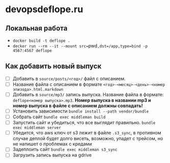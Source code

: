 # devopsdeflope.ru

## Локальная работа

* `docker build -t deflope .`
* `decker run --rm --it --mount src=`pwd`,dst=/app,type=bind -p 4567:4567 deflope`

## Как добавить новый выпуск

- [ ] Добавить в `source/posts/<год>/` файл с описанием.
- [ ] Название файла с описанием в формате `<год>-<месяц>-<день>-<номер эпизода>.html.markdown`
- [ ] Добавить в `source/mp3/` запись выпуска. Название файла в формате: `deflope<номер выпуска>.mp3`. **Номер выпуска в названии mp3 и номер выпуска в файле с описанием должны совпадать!**
- [ ] Установить зависимости `bundle install --path vendor/bundle`
- [ ] Собрать сайт `bundle exec middleman build`
- [ ] Запустить сайт и убедиться, что все выглядит правильно. `bundle exec middleman server`
- [ ] Убедится, что aws ключ от s3 лежит в файле `.s3_sync`, в противном случае деплой будет долго висеть, возможно, упадет с трейсом, но не напишет о проблемах с кредами
- [ ] Задеплоить сайт `bundle exec middleman s3_sync`
- [ ] Загрузить запись выпуска на gdrive
